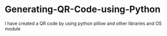 # Generating-QR-Code-using-Python
I have created a QR code by using python pillow and other libraries and OS module
